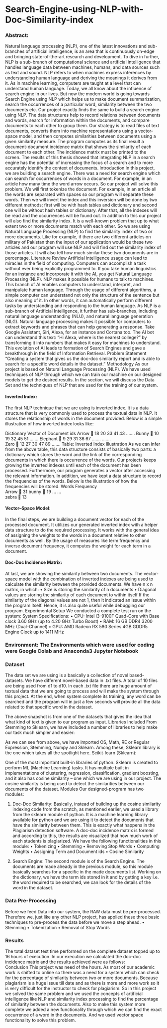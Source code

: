 # Search-Engine-using-NLP-with-Doc-Similarity-index

### Abstract:
Natural language processing (NLP), one of the latest innovations and sub-branches of artificial intelligence, is an area that is continuously on-edge and bringing state-of-the-art research and development. To dive in further, NLP is a sub-branch of computational science and artificial intelligence that handles language data between machines, humans, and data sources such as text and sound. NLP refers to when machines express inferences by understanding human language and deriving the meanings it derives from it. As in machine learning, computers are taught at a level that can understand human language. 
Today, we all know about the influence of search engine in our lives. But now the modern world is going towards Search Engine using NLP which helps us to make document summarization, search the occurrences of a particular word, similarity between the two documents etc. 
Our project exactly finds the same to build a search engine using NLP. The data structures help to record relations between documents and words, search for information within the documents, and compare documents to each other to group them. Our strategy is to read files of text documents, converts them into machine representations using a vector-space model, and then computes similarities between documents using a given similarity measure. The program computes as its final result a document-document incidence matrix that shows the similarity of each document to each other. The incidence matrix must be printed to the screen. The results of this thesis showed that integrating NLP in a search engine has the potential of increasing the focus of a search and to more accurately identify the context of documents.
Introduction
In this project, we are building a search engine. There was a need for search engine which can search for occurrences of words in a document. For example, in an article how many time the word arrow occurs. So our project will solve this problem. We will first tokenize the document. For example, in an article all the words are separated with spaces so our program will separate these words. Then we will invert the index and this inversion will be done by two different methods; first will be with hash tables and dictionary and second one will be without hash tables or dictionary. After that, all the indexes will be read and the occurrences will be found out.
In addition to this our project will also find the similarity index. It is a well-known problem that up to what extent two or more documents match with each other. So we are using Natural Language Processing (NLP) to find the similarity index of two or more documents. Like for example, if there are two different articles on military of Pakistan then the input of our application would be these two articles and our program will use NLP and will find out the similarity index of those articles. It will also tell how much similar these two documents are in percentage. 
Literature Review
Artificial intelligence usage can lead to miracles in the field of computing. Computers can accomplish a task without ever being explicitly programmed to. If you take human linguistics for an instance and incorporate it with the AI, you get Natural Language Processing (NLP).  NLP makes it possible for humans to talk to machines. This branch of AI enables computers to understand, interpret, and manipulate human language.  Through the usage of different algorithms, a simple computer can understand not only the structure of the sentence but also meaning of it. In other words, it can automatically perform different tasks by understanding and responding to the human language. As NLP is a sub-branch of Artificial Intelligence, it further has sub-branches, including natural language understanding (NLU), and natural language generation (NLG).
Natural language processing makes it possible for computers to extract keywords and phrases that can help generating a response. Take Google Assistant, Siri, Alexa, for an instance and Cortana too. The AI bot can understand this text: “Hi Alexa, where is the nearest college?” by transforming it into numbers that makes it easy for machines to understand.
This evolution of AI leads to formation of Search Engines and gave a breakthrough in the field of Information Retrieval.
Problem Statement
“Creating a system that gives us the doc-doc similarity report and is able to search for a specific word details in the dataset.”
Methodology
As our project is based on Natural Language Processing (NLP). We have used techniques of NLP through which we can train our machine on our designed models to get the desired results. In the section, we will discuss the Data Set and the techniques of NLP that are used for the training of our system.      

#### Inverted Index:
The first NLP technique that we are using is inverted index. It is a data structure that is very commonly used to process the textual data in NLP. It stores the relationship of words in the document provided. Below is a simple illustration of how inverted index looks like:

Dictionary	Vector of Document ids
Arrow		18	20	33	41	43	…....
Bunny		10	19	32	45	51	…....
Elephant		9	29	31	36	67	…....
…....							
Zero		12	27	30	47	89	…....
Table: Inverted Index Illustration
As we can infer from the above table, this data structure consists of basically two parts: a dictionary which stores the word and the link of the corresponding documents in which there is occurrence of the words. 
Our projects keeps growing the inverted indexes until each of the document has been processed. Furthermore, our program generates a vector after accessing the relevant information. In addition, we have kept a data structure to record the frequencies of the words. Below is the illustration of how the frequencies will be stored:
Words	           Frequency	
Arrow	   	31
bunny	   	19
…	   …	
zebra	   	13

#### Vector–Space Model:
In the final steps, we are building a document vector for each of the processed document. It utilizes our generated inverted index with a helper data structure to do the required processing. It works with the general idea of assigning the weights to the words in a document relative to other documents as well. By the usage of measures like term frequency and inverse document frequency, it computes the weight for each term in a document.
 
#### Doc-Doc Incidence Matrix:
At last, we are showing the similarity between two documents. The vector-space model with the combination of inverted indexes are being used to calculate the similarity between the provided documents. 
We have n x n matrix, in which:
•	Size is storing the similarity of n documents 
•	Diagonal values are storing the similarity of each document to within itself
If the similarity of the diagonal values are not 1, then it indicated an issue within the program itself. Hence, it is also quite useful while debugging our program.
Experimental Setup
We conducted a complete test run on the system:
System Specifications:
•	CPU: Intel i3-9100F 
Quad-Core with Base clock 3.60 GHz (up to 4.20 GHz Turbo Boost)
•	RAM: 16 GB DDR4
3200 MHz (Dual–Channel)
•	GPU: AMD Radeon RX 580 Series 4GB GDDR5 
Engine Clock up to 1411 MHz
### Environment: The Environments which were used for coding were Google Colab and Anaconda3 Jupyter Notebook
### Dataset
The data set we are using is a basically a collection of novel based-datasets. We have different novel-based data in .txt files. A total of 10 files are being used from d1 to d10. In each .txt file there are huge amount of textual data that we are going to process and will make the system through this project. At the end, when system complete its training, any word can be searched and the program will in just a few seconds will provide all the data related to that specific word in the dataset. 
 
The above snapshot is from one of the datasets that gives the idea that what kind of text is given to our program as input.
Libraries Included
From Stemming to Sklearn, we have included a number of libraries to help make our task much simpler and easier:
 
As we can see from above, we have imported OS, Math, RE or Regular Expression, Stemming, Numpy and Sklearn. Among these, Sklearn library is the one which takes all the spotlight here.
Scikit-learn (Sklearn):
 
One of the most important built-in libraries of python. Sklearn is created to perform ML (Machine Learning) tasks. It has multiple built in implementations of clustering, regression, classification, gradient boosting, and it also has cosine similarity – one which we are using in our project. The cosine similarity is being used to detect the similarities between our documents of the dataset. 
Modules
Our designed-program has two modules:
1.	Doc-Doc Similarity:	Basically, instead of building up the cosine similarity indexing code from the scratch, as mentioned earlier, we used a library from the sklearn module of python. It is a machine learning library available for python and we are using it to detect the documents that have the similarity between them. This is exactly what happens in the Plagiarism detection software. A doc-doc incidence matrix is formed and according to this, the results are visualized that how much work of each students is plagiarized. 
We have the following functionalities in this module:
•	Tokenizing
•	Stemming
•	Removing Stop Words
•	Computing Weights
•	Assigning Term and Document ids
•	Cosine Similarity

2.	Search Engine: The second module is of the Search Engine. The documents are made already in the previous module, so this module basically searches for a specific in the made documents list. Working on the dictionary, we have the term ids stored in it and by getting a key i.e. the word required to be searched, we can look for the details of the word in the dataset. 
 
### Data Pre-Processing
Before we feed Data into our system, the RAW data must be pre-processed. Therefore we, just like any other NLP project, has applied these three basic techniques to pre-process the data before we move a step ahead.
•	Stemming
•	Tokenization
•	Removal of Stop Words
### Results
The total dataset test time performed on the complete dataset topped up to 16 hours of execution. In our execution we calculated the doc-doc incidence matrix and the results achieved were as follows:  
Conclusion
This project was need of the hours. As most of our academic work is shifted to online so there was a need for a system which can check for the percentage of similarity between two or more documents. Because plagiarism is a huge issue till date and as there is more and more work so it is very difficult for the instructor to check for plagiarism. So in this project we solved the same problem and we used the concepts of artificial intelligence like NLP and similarity index processing to find the percentage of similarity between the documents. Also to make this system more complete we added a new functionality through which we can find the exact occurrence of a word in the documents. And we used vector space functionality to solve this problem.  
